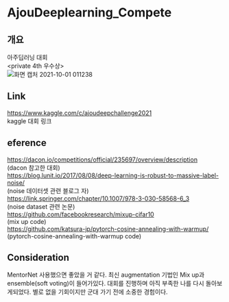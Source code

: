 # AjouDeeplearning_Compete
## 개요
아주딥러닝 대회<br>
<private 4th 우수상><br>
![화면 캡처 2021-10-01 011238](https://user-images.githubusercontent.com/80466735/135764913-3034f290-651d-4dc9-928b-d25f1c84f279.png)


## Link
https://www.kaggle.com/c/ajoudeepchallenge2021<br>
kaggle 대회 링크

## eference
https://dacon.io/competitions/official/235697/overview/description <br>
(dacon 참고한 대회)<br>
https://blog.lunit.io/2017/08/08/deep-learning-is-robust-to-massive-label-noise/ <br>
(noise 데이터셋 관련 블로그 자)<br>
https://link.springer.com/chapter/10.1007/978-3-030-58568-6_3 <br>
(noise dataset 관련 논문)<br>
https://github.com/facebookresearch/mixup-cifar10<br>
(mix up code)<br>
https://github.com/katsura-jp/pytorch-cosine-annealing-with-warmup/<br>
(pytorch-cosine-annealing-with-warmup code)<br>

## Consideration
MentorNet 사용했으면 좋았을 거 같다. 최신 augmentation 기법인 Mix up과 ensemble(soft voting)이 들어가있다. 대회를 진행하며 아직 부족한 나를 다시 돌아보게되었다. 별로 없을 기회이지만 군대 가기 전에 소중한 경험이다. 

